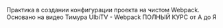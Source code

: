 Практика в создании конфигурации проекта на чистом Webpack.
Основано на видео Тимура UlbiTV - Webpack ПОЛНЫЙ КУРС от А до Я
